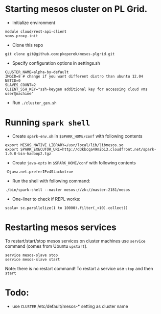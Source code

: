 
Starting mesos cluster on PL Grid.
==================================

  * Initialize environment

```
module cloud/rest-api-client
voms-proxy-init
```

  * Clone this repo

```
git clone git@github.com:pkoperek/mesos-plgrid.git
```

  * Specify configuration options in settings.sh

```
CLUSTER_NAME=alpha-by-default
IMGID=8 # change if you want different distro than ubuntu 12.04
NETID=0
SLAVES_COUNT=2
CLIENT_SSH_KEY="ssh-keygen additional key for accessing cloud vms user@machine"
```

  * Run `./cluster_gen.sh`

Running `spark shell`
=====================

  * Create  `spark-env.sh` in `$SPARK_HOME/conf` with following contents

```
export MESOS_NATIVE_LIBRARY=/usr/local/lib/libmesos.so
export SPARK_EXECUTOR_URI=http://d3kbcqa49mib13.cloudfront.net/spark-1.0.0-bin-hadoop2.tgz
```

  * Create `java-opts` in `$SPARK_HOME/conf` with following contents

```
-Djava.net.preferIPv4Stack=true
```

  * Run the shell with following command:
  
`./bin/spark-shell --master mesos://zk://master:2181/mesos`
  
  * One-liner to check if REPL works: 

```  
scala> sc.parallelize(1 to 10000).filter(_<10).collect()
```

Restarting mesos services
=========================

To restart/start/stop mesos services on cluster machines use `service` command (comes from Ubuntu `upstart`).

```
service mesos-slave stop 
service mesos-slave start
```

Note: there is no restart command! To restart a service use `stop` and then `start`

Todo:
=====

  * use `CLUSTER` /etc/default/mesos-* setting as cluster name


